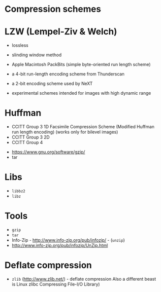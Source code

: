# Compression schemes

# LZW (Lempel-Ziv & Welch)
- lossless
- slinding window method

- Apple Macintosh PackBits (simple byte-oriented run length scheme)
- a 4-bit run-length encoding scheme from Thunderscan
- a 2-bit encoding scheme used by NeXT
- experimental schemes intended for images with high dynamic range

# Huffman
 + CCITT Group 3 1D Facsimile Compression Scheme (Modified Huffman run length encoding) (works only for bilevel images)
 + CCITT Group 3 2D
 + CCITT Group 4

- https://www.gnu.org/software/gzip/
- tar

# Libs
- `libbz2`
- `libz`

# Tools
- `gzip` 
- `tar`
- Info-Zip - http://www.info-zip.org/pub/infozip/ - (`unzip`)
- http://www.info-zip.org/pub/infozip/UnZip.html

# Deflate compression
- `zlib` (http://www.zlib.net/) - deflate compression
Also a different beast is Linux zlibc Compressing File-I/O Library)
